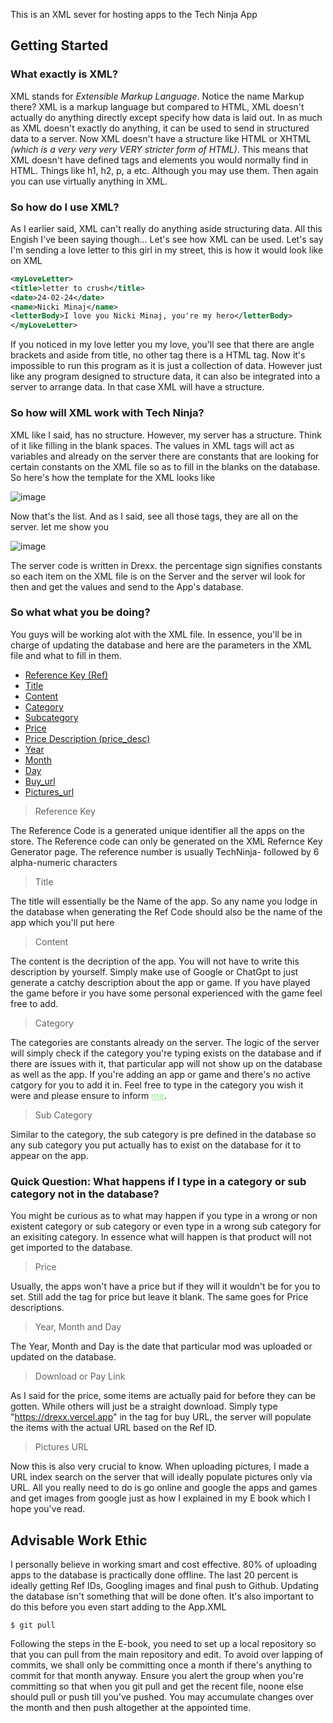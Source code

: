 This is an XML sever for hosting apps to the Tech Ninja App
## Getting Started

### What exactly is XML?

XML stands for *Extensible Markup Language*. Notice the name Markup there? XML is a markup language but compared to HTML, XML doesn't actually do anything directly except specify how data is laid out. In as much as XML doesn't exactly do anything, it can be used to send in structured data to a server. Now XML doesn't have a structure like HTML or XHTML *(which is a very very very VERY stricter form of HTML)*. This means that XML doesn't have defined tags and elements you would normally find in HTML. Things like h1, h2, p, a etc. Although you may use them. Then again you can use virtually anything in XML.

### So how do I use XML?
As I earlier said, XML can't really do anything aside structuring data. All this Engish I've been saying though... Let's see how XML can be used. Let's say I'm sending a love letter to this girl in my street, this is how it would look like on XML

```XML
<myLoveLetter>
<title>letter to crush</title>
<date>24-02-24</date>
<name>Nicki Minaj</name>
<letterBody>I love you Nicki Minaj, you're my hero</letterBody>
</myLoveLetter>
```

If you noticed in my love letter you my love, you'll see that there are angle brackets and aside from title, no other tag there is a HTML tag. Now it's impossible to run this program as it is just a collection of data. However just like any program designed to structure data, it can also be integrated into a server to arrange data. In that case XML will have a structure.

### So how will XML work with Tech Ninja?
XML like I said, has no structure. However, my server has a structure. Think of it like filling in the blank spaces. The values in XML tags will act as variables and already on the server there are constants that are looking for certain constants on the XML file so as to fill in the blanks on the database. So here's how the template for the XML looks like

![image](code.png)

Now that's the list. And as I said, see all those tags, they are all on the server. let me show you

![image](server.jpg)

The server code is written in Drexx. the percentage sign signifies constants so each item on the XML file is on the Server and the server wil look for then and get the values and send to the App's database.

### So what what you be doing?
You guys will be working alot with the XML file. In essence, you'll be in charge of updating the database and here are the parameters in the XML file and what to fill in them.

- [Reference Key (Ref)](#ref)
- [Title](#title)
- [Content](#content)
- [Category](#category)
- [Subcategory](#subCategory)
- [Price](#price)
- [Price Description (price_desc)](#price)
- [Year](#Date)
- [Month](#Date)
- [Day](#Date)
- [Buy_url](#buy)
- [Pictures_url](#pics)


<div id="ref">

> Reference Key

The Reference Code is a generated unique identifier all the apps on the store. The Reference code can only be generated on the XML Refernce Key Generator page. The reference number is usually TechNinja- followed by 6 alpha-numeric characters
</div>

<div id="title">

> Title

The title will essentially be the Name of the app. So any name you lodge in the database when generating the Ref Code should also be the name of the app which you'll put here
</div>

<div id="content">

> Content

The content is the decription of the app. You will not have to write this description by yourself. Simply make use of Google or ChatGpt to just generate a catchy description about the app or game. If you have played the game before ir you have some personal experienced with the game feel free to add.
</div>

<div id="category">

> Category

The categories are constants already on the server. The logic of the server will simply check if the category you're typing exists on the database and if there are issues with it, that particular app will not show up on the database as well as the app. If you're adding an app or game and there's no active catgory for you to add it in. Feel free to type in the category you wish it were and please ensure to inform <a href ="wa.me/+2348123927685" style="color:lightgreen;">me</a>.
</div>

<div id="subCategory">

> Sub Category

Similar to the category, the sub category is pre defined in the database so any sub category you put actually has to exist on the database for it to appear on the app.

### Quick Question: What happens if I type in a category or sub category not in the database?
You might be curious as to what may happen if you type in a wrong or non existent category or sub category or even type in a wrong sub category for an exisiting category. In essence what will happen is that product will not get imported to the database.
</div>

<div id="price">

> Price

Usually, the apps won't have a price but if they will it wouldn't be for you to set. Still add the tag for price but leave it blank. The same goes for Price descriptions.
</div>

<div id="Date">

> Year, Month and Day

The Year, Month and Day is the date that particular mod was uploaded or updated on the database.
</div>

<div id="buy">

> Download or Pay Link

As I said for the price, some items are actually paid for before they can be gotten. While others will just be a straight download. Simply type "https://drexx.vercel.app" in the tag for buy URL, the server will populate the items with the actual URL based on the Ref ID.
</div>

<div id="pics">

> Pictures URL

Now this is also very crucial to know. When uploading pictures, I made a URL index search on the server that will ideally populate pictures only via URL. All you really need to do is go online and google the apps and games and get images from google just as how I explained in my E book which I hope you've read. 


## Advisable Work Ethic
I personally believe in working smart and cost effective. 80% of uploading apps to the database is practically done offline. The last 20 percent is ideally getting Ref IDs, Googling images and final push to Github. Updating the database isn't something that will be done often. It's also important to do this before you even start adding to the App.XML

```console
$ git pull
```
Following the steps in the E-book, you need to set up a local repository so that you can pull from the main repository and edit. To avoid over lapping of commits, we shall only be committing once a month if there's anything to commit for that month anyway. Ensure you alert the group when you're committing so that when you git pull and get the recent file, noone else should pull or push till you've pushed. You may accumulate changes over the month and then push altogether at the appointed time.
